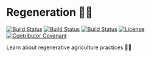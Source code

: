 # Regeneration 🧑‍🌾

[![Build Status](https://github.com/hopeman15/regeneration/actions/workflows/android.yml/badge.svg?event=push)](https://github.com/hopeman15/regeneration/actions)
[![Build Status](https://github.com/hopeman15/regeneration/actions/workflows/ios.yml/badge.svg?event=push)](https://github.com/hopeman15/regeneration/actions)
[![Build Status](https://github.com/hopeman15/regeneration/actions/workflows/shared.yml/badge.svg?event=push)](https://github.com/hopeman15/regeneration/actions)
[![License](https://img.shields.io/dub/l/vibe-d.svg)](LICENSE)
[![Contributor Covenant](https://img.shields.io/badge/Contributor%20Covenant-2.1-4baaaa.svg)](CODE_OF_CONDUCT.md)

Learn about regenerative agriculture practices 🧑‍🌾

